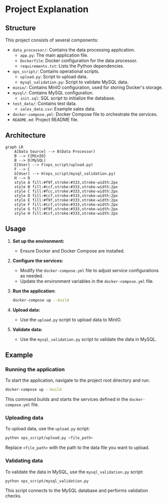 # Project Explanation

## Structure

This project consists of several components:

- `data_processor/`: Contains the data processing application.
  - `app.py`: The main application file.
  - `Dockerfile`: Docker configuration for the data processor.
  - `requirements.txt`: Lists the Python dependencies.
- `ops_script/`: Contains operational scripts.
  - `upload.py`: Script to upload data.
  - `mysql_validation.py`: Script to validate MySQL data.
- `minio/`: Contains MinIO configuration, used for storing Docker's storage.
- `mysql/`: Contains MySQL configuration.
  - `init.sql`: SQL script to initialize the database.
- `test_data/`: Contains test data.
  - `sales_data.csv`: Example sales data.
- `docker-compose.yml`: Docker Compose file to orchestrate the services.
- `README.md`: Project README file.

## Architecture

```mermaid
graph LR
    A[Data Source] --> B(Data Processor)
    B --> C{MinIO}
    B --> D(MySQL)
    E[User] --> F(ops_script/upload.py)
    F --> C
    G[User] --> H(ops_script/mysql_validation.py)
    H --> D
    style A fill:#f9f,stroke:#333,stroke-width:2px
    style B fill:#ccf,stroke:#333,stroke-width:2px
    style C fill:#fcc,stroke:#333,stroke-width:2px
    style D fill:#ccf,stroke:#333,stroke-width:2px
    style E fill:#f9f,stroke:#333,stroke-width:2px
    style F fill:#ccf,stroke:#333,stroke-width:2px
    style G fill:#f9f,stroke:#333,stroke-width:2px
    style H fill:#ccf,stroke:#333,stroke-width:2px
```

## Usage

1.  **Set up the environment:**

    - Ensure Docker and Docker Compose are installed.
2.  **Configure the services:**

    - Modify the `docker-compose.yml` file to adjust service configurations as needed.
    - Update the environment variables in the `docker-compose.yml` file.
3.  **Run the application:**

    ```bash
    docker-compose up --build
    ```
4.  **Upload data:**

    - Use the `upload.py` script to upload data to MinIO.
5.  **Validate data:**

    - Use the `mysql_validation.py` script to validate the data in MySQL.

## Example

### Running the application

To start the application, navigate to the project root directory and run:

```bash
docker-compose up --build
```

This command builds and starts the services defined in the `docker-compose.yml` file.

### Uploading data

To upload data, use the `upload.py` script:

```bash
python ops_script/upload.py <file_path>
```

Replace `<file_path>` with the path to the data file you want to upload.

### Validating data

To validate the data in MySQL, use the `mysql_validation.py` script:

```bash
python ops_script/mysql_validation.py
```

This script connects to the MySQL database and performs validation checks.
